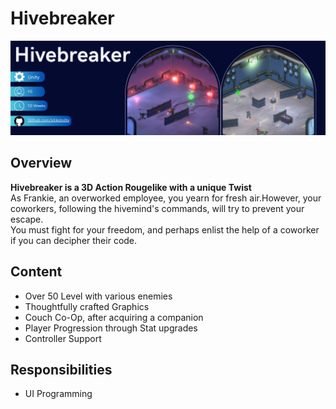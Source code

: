 # Hivebreaker
[![Hivebreaker Banner](ReadMe/Hivebreaker_Banner.png 'Github')](https://github.com/xXAstolXx)

## Overview 
**Hivebreaker is a 3D Action Rougelike with a unique Twist**
<br>
As Frankie, an overworked employee, you yearn for fresh air.However, your coworkers, following the hivemind's commands, will try to prevent your escape. <br> You must fight for your freedom, and perhaps enlist the help of a coworker if you can decipher their code.
## Content
- Over 50 Level with various enemies
- Thoughtfully crafted Graphics
- Couch Co-Op, after acquiring a companion
- Player Progression through Stat upgrades
- Controller Support
## Responsibilities 
- UI Programming
